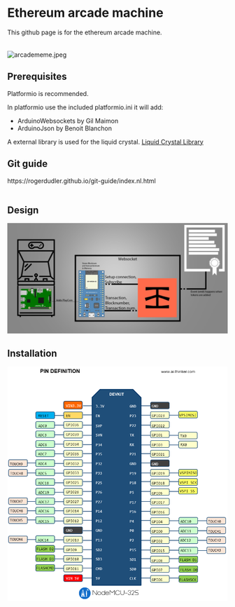 <h1>Ethereum arcade machine</h1>
This github page is for the ethereum arcade machine.
<br>
<br>
<br>
<img src="https://www.memesmonkey.com/images/memesmonkey/4b/4b2b621de652fa73f1f450950433b1b5.jpeg" alt="arcadememe.jpeg">
<h2>Prerequisites</h2>
<p>Platformio is recommended.</p>
<p>In platformio use the included platformio.ini it will add: </p>

<ul>
  <li>ArduinoWebsockets by Gil Maimon</li>
  <li>ArduinoJson by Benoit Blanchon</li>
</ul>
<p> A external library is used for the liquid crystal. <a href="https://bitbucket.org/fmalpartida/new-liquidcrystal/downloads/">Liquid Crystal Library</a></p>

<h2>Git guide</h2>
https://rogerdudler.github.io/git-guide/index.nl.html
<br>
<br>

<h2>Design</h2>
<img src="Design.png">

<h2>Installation</h2>
<img src="ESP32/ESP32-Pinout.png">
